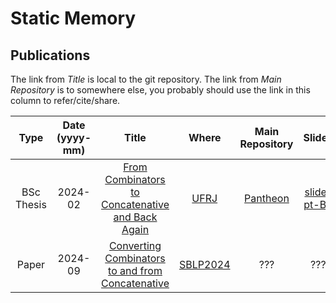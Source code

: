 # Static Memory

## Publications

The link from _Title_ is local to the git repository.
The link from _Main Repository_ is to somewhere else,
you probably should use the link in this column to refer/cite/share.

|Type|Date (yyyy-mm)|Title|Where|Main Repository|Slides|
|:--:|:------------:|:---:|:---:|:---:|:---:|
|BSc Thesis|2024-02|[From Combinators to Concatenative and Back Again](./publications/From_Combinators_to_Concatenative_and_Back_Again.pdf)|[UFRJ](https://ufrj.br/en/)|[Pantheon](http://hdl.handle.net/11422/22871)|[slides pt-BR](./publications/From_Combinators_to_Concatenative_and_Back_Again_slides.pdf)|
|Paper|2024-09|[Converting Combinators to and from Concatenative](./publications/Converting_Combinators_to_and_from_Concatenative.pdf)|[SBLP2024](https://cbsoft.sbc.org.br/2024/sblp/?lang=en)|???|???|
